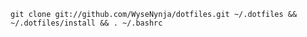 `git clone git://github.com/WyseNynja/dotfiles.git ~/.dotfiles && ~/.dotfiles/install && . ~/.bashrc`
